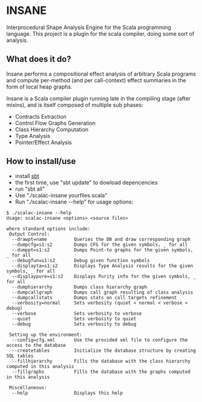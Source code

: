 # INSANE
Interprocedural Shape Analysis Engine for the Scala programming language.  This
project is a plugin for the scala compiler, doing some sort of analysis.

## What does it do?

Insane performs a compositional effect analysis of arbitrary Scala programs and
compute per-method (and per call-context) effect summaries in the form of local
heap graphs.

Insane is a Scala compiler plugin running late in the compiling stage (after
mixins), and is itself composed of multiple sub phases:

 - Contracts Extraction
 - Control Flow Graphs Generation
 - Class Hierarchy Computation
 - Type Analysis
 - Pointer/Effect Analysis


## How to install/use
 - install [sbt](https://github.com/harrah/xsbt/wiki)
 - the first time, use "sbt update" to dowload depencencies
 - run "sbt all"
 - Use "./scalac-insane yourfiles.scala"
 - Run "./scalac-insane --help" for usage options:

```
$ ./scalac-insane --help
Usage: scalac-insane <options> <source files>

where standard options include:
 Output Control:
  --drawpt=name          Queries the DB and draw corresponding graph
  --dumpcfg=s1:s2        Dumps CFG for the given symbols, _ for all
  --dumppt=s1:s2         Dumps Point-to graphs for the given symbols, _ for all
  --debugfun=s1:s2       Debug given function symbols
  --displayta=s1:s2      Displays Type Analysis results for the given symbols, _ for all
  --displaypure=s1:s2    Displays Purity info for the given symbols, _ for all
  --dumphierarchy        Dumps class hierarchy graph
  --dumpcallgraph        Dumps call graph resulting of class analysis
  --dumpcallstats        Dumps stats on call targets refinement
  --verbosity=normal     Sets verbosity (quiet < normal < verbose < debug)
  --verbose              Sets verbosity to verbose
  --quiet                Sets verbosity to quiet
  --debug                Sets verbosity to debug

 Setting up the environment:
  --config=cfg.xml       Use the provided xml file to configure the access to the database
  --createtables         Initialize the database structure by creating SQL tables
  --fillhierarchy        Fills the database with the class hierarchy computed in this analysis
  --fillgraphs           Fills the database with the graphs computed in this analysis

 Miscellaneous:
  --help                 Displays this help
```

